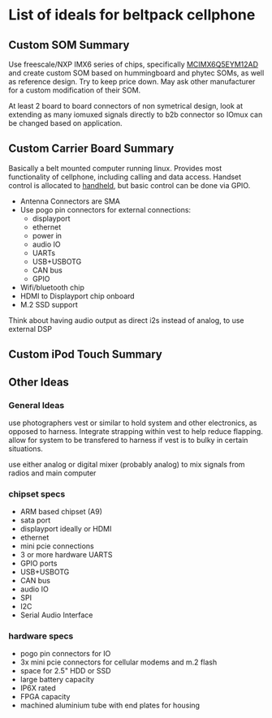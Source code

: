 # List of ideals for beltpack cellphone 

## Custom SOM Summary

Use freescale/NXP IMX6 series of chips, specifically [MCIMX6Q5EYM12AD](http://www.nxp.com/webapp/search.partparamdetail.framework?PART_NUMBER=MCIMX6Q5EYM12AD&buyNow=true&fromSearch=true) and create custom SOM based on hummingboard and phytec SOMs, as well as reference design. Try to keep price down. May ask other manufacturer for a custom modification of their SOM.

At least 2 board to board connectors of non symetrical design, look at extending as many iomuxed signals directly to b2b connector so IOmux can be changed based on application.

## Custom Carrier Board Summary

Basically a belt mounted computer running linux. Provides most functionality of cellphone, including calling and data access. Handset control is allocated to [handheld](#custom-ipod-touch-summary), but basic control can be done via GPIO.

- Antenna Connectors are SMA
- Use pogo pin connectors for external connections:
  - displayport
  - ethernet
  - power in
  - audio IO
  - UARTs
  - USB+USBOTG
  - CAN bus
  - GPIO
- Wifi/bluetooth chip
- HDMI to Displayport chip onboard
- M.2 SSD support

Think about having audio output as direct i2s instead of analog, to use external DSP

## Custom iPod Touch Summary


## Other Ideas

### General Ideas

use photographers vest or similar to hold system and other electronics, as opposed to harness. Integrate strapping within vest to help reduce flapping. allow for system to be transfered to harness if vest is to bulky in certain situations.

use either analog or digital mixer (probably analog) to mix signals from radios and main computer

### chipset specs
- ARM based chipset (A9)
- sata port
- displayport ideally or HDMI
- ethernet
- mini pcie connections
- 3 or more hardware UARTS
- GPIO ports
- USB+USBOTG
- CAN bus
- audio IO
- SPI
- I2C
- Serial Audio Interface

### hardware specs
- pogo pin connectors for IO
- 3x mini pcie connectors for cellular modems and m.2 flash
- space for 2.5" HDD or SSD
- large battery capacity
- IP6X rated
- FPGA capacity
- machined aluminium tube with end plates for housing
